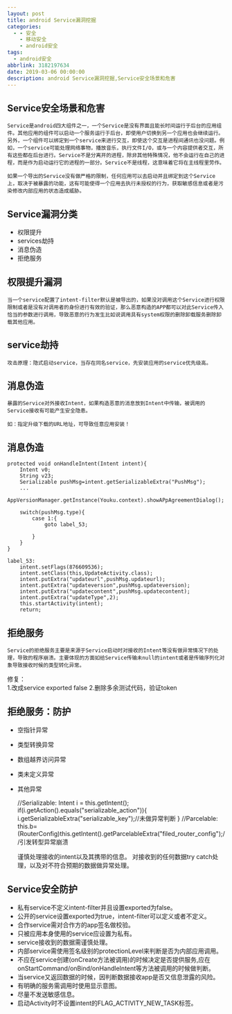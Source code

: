 ```yaml
---
layout: post
title: android Service漏洞挖掘
categories:
  - - 安全
    - 移动安全
    - android安全
tags: 
  - android安全
abbrlink: 3182197634
date: 2019-03-06 00:00:00
description: android Service漏洞挖掘,Service安全场景和危害
---
```


## Service安全场景和危害

	Service是android四大组件之一，一个Service是没有界面且能长时间运行于后台的应用组件。其他应用的组件可以启动一个服务运行于后台，即使用户切换到另一个应用也会继续运行。另外，一个组件可以绑定到一个service来进行交互，即使这个交互是进程间通讯也没问题。例如，一个service可能处理网络事物，播放音乐，执行文件I/O，或与一个内容提供者交互，所有这些都在后台进行。Service不是分离开的进程，除非其他特殊情况，他不会运行在自己的进程，而是作为启动运行它的进程的一部分。Service不是线程，这意味着它将在主线程里劳作。  

	如果一个导出的Service没有做严格的限制，任何应用可以去启动并且绑定到这个Service上，取决于被暴露的功能，这有可能使得一个应用去执行未授权的行为，获取敏感信息或者是污染修改内部应用的状态造成威胁。  

## Service漏洞分类

- 权限提升
- services劫持
- 消息伪造
- 拒绝服务

## 权限提升漏洞

	当一个service配置了intent-filter默认是被导出的，如果没对调用这个Service进行权限限制或者是没有对调用者的身份进行有效的验证，那么恶意构造的APP都可以对此Service传入恰当的参数进行调用，导致恶意的行为发生比如说调用具有system权限的删除卸载服务删除卸载其他应用。

## service劫持

	攻击原理：隐式启动service，当存在同名service，先安装应用的service优先级高。  
## 消息伪造

	暴露的Service对外接收Intent，如果构造恶意的消息放到Intent中传输，被调用的Service接收有可能产生安全隐患。  

	如：指定升级下载的URL地址，可导致任意应用安装！  

## 消息伪造

	protected void onHandleIntent(Intent intent){
		Intent v0;
		String v23;
		Serializable pushMsg=intent.getSerializableExtra("PushMsg");
		...
		AppVersionManager.getInstance(Youku.context).showAPpAgreementDialog();

		switch(pushMsg.type){
			case 1:{
				goto label_53;

			}
		}
	}

	label_53:
		intent.setFlags(876609536);
		intent.setClass(this,UpdateActivity.class);
		intent.putExtra("updateurl",pushMsg.updateurl);
		intent.putExtra("updateversion",pushMsg.updateversion);
		intent.putExtra("updatecontent",pushMsg.updatecontent);
		intent.putExtra("updateType",2);
		this.startActivity(intent);
		return;

## 拒绝服务
	Service的拒绝服务主要是来源于Service启动时对接收的Intent等没有做异常情况下的处理，导致的程序崩溃。主要体现的方面如给Service传输未null的intent或者是传输序列化对象导致接收时候的类型转化异常。  

修复：  
1.改成service exported false
2.删除多余测试代码，验证token

## 拒绝服务：防护

- 空指针异常
- 类型转换异常
- 数组越界访问异常
- 类未定义异常
- 其他异常

	//Serializable:
	Intent i = this.getIntent();
	if(i.getAction().equals("serializable_action")){
	i.getSerializableExtra("serializable_key");//未做异常判断
	}
	//Parcelable:
	this.b=(RouterConfig)this.getIntent().getParcelableExtra("filed_router_config");//引发转型异常崩溃

	谨慎处理接收的intent以及其携带的信息。
	对接收到的任何数据try catch处理，以及对不符合预期的数据做异常处理。  

## Service安全防护

- 私有service不定义intent-filter并且设置exported为false。
- 公开的service设置exported为true，intent-filter可以定义或者不定义。
- 合作service需对合作方的app签名做校验。
- 只被应用本身使用的service应设置为私有。
- service接收到的数据需谨慎处理。
- 内部service需使用签名级别的protectionLevel来判断是否为内部应用调用。
- 不应在service创建(onCreate方法被调用)的时候决定是否提供服务,应在onStartCommand/onBind/onHandleIntent等方法被调用的时候做判断。
- 当service又返回数据的时候，因判断数据接收app是否又信息泄露的风险。
- 有明确的服务需调用时使用显示意图。
- 尽量不发送敏感信息。
- 启动Activity时不设置intent的FLAG_ACTIVITY_NEW_TASK标签。
